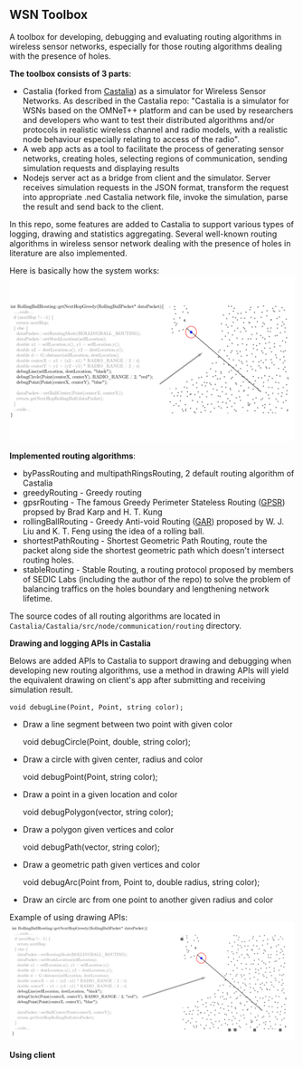 
## WSN Toolbox
A toolbox for developing, debugging and evaluating routing algorithms in wireless sensor networks, especially for those routing algorithms dealing with the presence of holes.

**The toolbox consists of 3 parts**:
* Castalia (forked from [Castalia](https://github.com/boulis/Castalia/)) as a simulator for Wireless Sensor Networks. As described
in the Castalia repo: "Castalia is a simulator for WSNs based on the OMNeT++ platform and can be used by researchers and developers who want to test their distributed algorithms and/or protocols in realistic wireless channel and radio models, with a realistic node behaviour especially relating to access of the radio".
* A web app acts as a tool to facilitate the process of generating sensor networks, 
creating holes, selecting regions of communication, sending simulation requests and displaying results
* Nodejs server act as a bridge from client and the simulator. Server receives simulation requests in the JSON format, transform the request into appropriate .ned Castalia network file, invoke the simulation, parse the result and send back to the client.

In this repo, some features are added to Castalia to support various types of 
logging, drawing and statistics aggregating. Several well-known routing algorithms in wireless sensor network dealing with the presence
of holes in literature are also implemented.

Here is basically how the system works:
![Alt text](images/system.png?raw=true "System architecture")

**Implemented routing algorithms**:
- byPassRouting and multipathRingsRouting, 2 default routing algorithm of Castalia
- greedyRouting - Greedy routing 
- gpsrRouting - The famous Greedy Perimeter Stateless Routing ([GPSR](http://www.icir.org/bkarp/jobs/gpsr-mobicom2000.pdf)) propsed by Brad Karp and H. T. Kung
- rollingBallRouting - Greedy Anti-void Routing ([GAR](https://ieeexplore.ieee.org/document/4273761/)) proposed by W. J. Liu and K. T. Feng using the idea of a rolling ball.
- shortestPathRouting - Shortest Geometric Path Routing, route the packet along side the shortest geometric path which doesn't intersect routing holes.
- stableRouting - Stable Routing, a routing protocol proposed by members of SEDIC Labs (including the author of the repo) to solve the problem of balancing traffics on the holes boundary and lengthening network lifetime.

The source codes of all routing algorithms 
are located in `Castalia/Castalia/src/node/communication/routing` directory.

**Drawing and logging APIs in Castalia**

Belows are added APIs to Castalia to support drawing and debugging when developing new routing algorithms, 
use a method in drawing APIs will yield the equivalent drawing on client's app after submitting and receiving simulation result.

	void debugLine(Point, Point, string color);
- Draw a line segment between two point with given color
	
	
	void debugCircle(Point, double, string color);
- Draw a circle with given center, radius and color
	
	
	void debugPoint(Point, string color);
- Draw a point in a given location and color
	
	
	void debugPolygon(vector<Point>, string color);
- Draw a polygon given vertices and color

	
	void debugPath(vector<Point>, string color);
- Draw a geometric path given vertices and color
	
	
	void debugArc(Point from, Point to, double radius, string color);
- Draw an circle arc from one point to another given radius and color

Example of using drawing APIs:
![Alt text](images/debug.png?raw=true "System architecture")

**Using client**


